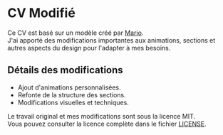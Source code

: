 # CV Modifié

Ce CV est basé sur un modèle créé par [Mario](https://codepen.io/mariosmaselli/pen/popWjr).  
J'ai apporté des modifications importantes aux animations, sections et autres aspects du design pour l'adapter à mes besoins.

## Détails des modifications
- Ajout d'animations personnalisées.
- Refonte de la structure des sections.
- Modifications visuelles et techniques.

Le travail original et mes modifications sont sous la licence MIT.  
Vous pouvez consulter la licence complète dans le fichier [LICENSE](./files/LICENSE.txt).
